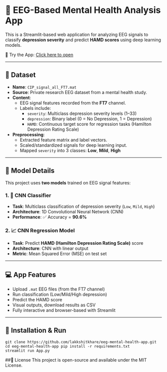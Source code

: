 # 🧠 EEG-Based Mental Health Analysis App

This is a Streamlit-based web application for analyzing EEG signals to classify **depression severity** and predict **HAMD scores** using deep learning models.

🚀 Try the App: [Click here to open](https://eeg-mental-health-app-khare.streamlit.app/)

---

## 📁 Dataset

- **Name**: `CIP_signal_all_FT7.mat`
- **Source**: Private research EEG dataset from a mental health study.
- **Content**:
  - EEG signal features recorded from the **FT7** channel.
  - Labels include:
    - `severity`: Multiclass depression severity levels (1–33)
    - `depression`: Binary label (0 = No Depression, 1 = Depression)
    - `HAMD`: Continuous target score for regression tasks (Hamilton Depression Rating Scale)
- **Preprocessing**:
  - Extracted feature matrix and label vectors.
  - Scaled/standardized signals for deep learning input.
  - Mapped `severity` into 3 classes: **Low**, **Mild**, **High**

---

## 🧠 Model Details

This project uses **two models** trained on EEG signal features:

### 1. 🧩 CNN Classifier
- **Task**: Multiclass classification of depression severity (`Low`, `Mild`, `High`)
- **Architecture**: 1D Convolutional Neural Network (CNN)
- **Performance**: ✅ Accuracy = **90.6%**

### 2. 📈 CNN Regression Model
- **Task**: Predict **HAMD (Hamilton Depression Rating Scale)** score
- **Architecture**: CNN with linear output
- **Metric**: Mean Squared Error (MSE) on test set

---

## 💻 App Features

- Upload `.mat` EEG files (from the FT7 channel)
- Run classification (Low/Mild/High depression)
- Predict the HAMD score
- Visual outputs, download results as CSV
- Fully interactive and browser-based with Streamlit

---

## 🚀 Installation & Run


<pre><code>git clone https://github.com/lakkshitkhare/eeg-mental-health-app.git 
cd eeg-mental-health-app pip install -r requirements.txt 
streamlit run App.py</code></pre>

##📄 License
This project is open-source and available under the MIT License.
